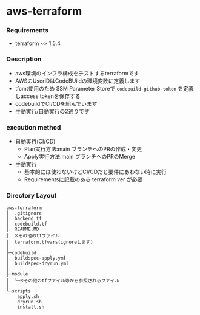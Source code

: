 # aws-terraform

### Requirements

- terraform ~> 1.5.4

### Description

- aws環境のインフラ構成をテストするterraformです
- AWSのUserIDはCodeBUildの環境変数に定義します
- tfcmt使用のため SSM Parameter Storeで `codebuild-github-token` を定義しaccess tokenを保存する
- codebuildでCI/CDを組んでいます
- 手動実行/自動実行の2通りです

### execution method

- 自動実行(CI/CD)
  - Plan実行方法:main ブランチへのPRの作成・変更
  - Apply実行方法:main ブランチへのPRのMerge
- 手動実行
  - 基本的には使わないけどCI/CDだと要件にあわない時に実行
  - Requirementsに記載のある terraform ver が必要

### Directory Layout

```text
aws-terraform
│  .gitignore
│  backend.tf
│  codebuild.tf
│  README.MD
│  ※その他のtfファイル
│  terraform.tfvars(ignoreします)
│
├─codebuild
│  buildspec-apply.yml
│  buildspec-dryrun.yml
│
├─module
│  └─※その他のtfファイル等から参照されるファイル
│
└─scripts
    apply.sh
    dryrun.sh
    install.sh
```